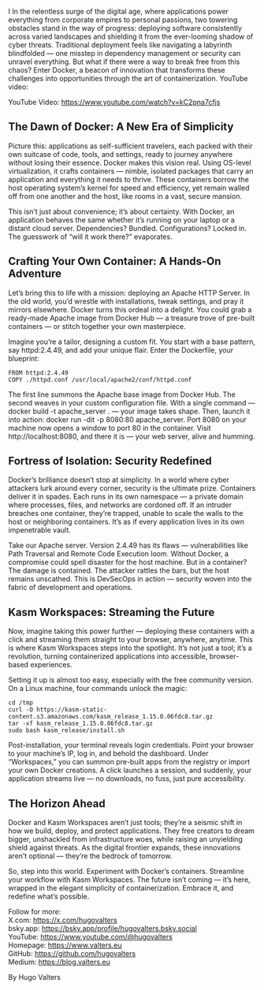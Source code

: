 I In the relentless surge of the digital age, where applications power everything from corporate empires to personal passions, two towering obstacles stand in the way of progress: deploying software consistently across varied landscapes and shielding it from the ever-looming shadow of cyber threats. Traditional deployment feels like navigating a labyrinth blindfolded — one misstep in dependency management or security can unravel everything. But what if there were a way to break free from this chaos? Enter Docker, a beacon of innovation that transforms these challenges into opportunities through the art of containerization.
YouTube video:

YouTube Video: https://www.youtube.com/watch?v=kC2pna7cfjs

## The Dawn of Docker: A New Era of Simplicity
Picture this: applications as self-sufficient travelers, each packed with their own suitcase of code, tools, and settings, ready to journey anywhere without losing their essence. Docker makes this vision real. Using OS-level virtualization, it crafts containers — nimble, isolated packages that carry an application and everything it needs to thrive. These containers borrow the host operating system’s kernel for speed and efficiency, yet remain walled off from one another and the host, like rooms in a vast, secure mansion.

This isn’t just about convenience; it’s about certainty. With Docker, an application behaves the same whether it’s running on your laptop or a distant cloud server. Dependencies? Bundled. Configurations? Locked in. The guesswork of “will it work there?” evaporates.

## Crafting Your Own Container: A Hands-On Adventure
Let’s bring this to life with a mission: deploying an Apache HTTP Server. In the old world, you’d wrestle with installations, tweak settings, and pray it mirrors elsewhere. Docker turns this ordeal into a delight. You could grab a ready-made Apache image from Docker Hub — a treasure trove of pre-built containers — or stitch together your own masterpiece.

Imagine you’re a tailor, designing a custom fit. You start with a base pattern, say httpd:2.4.49, and add your unique flair. Enter the Dockerfile, your blueprint:

```
FROM httpd:2.4.49
COPY ./httpd.conf /usr/local/apache2/conf/httpd.conf
```

The first line summons the Apache base image from Docker Hub. The second weaves in your custom configuration file. With a single command — docker build -t apache_server . — your image takes shape. Then, launch it into action: docker run -dit -p 8080:80 apache_server. Port 8080 on your machine now opens a window to port 80 in the container. Visit http://localhost:8080, and there it is — your web server, alive and humming.

## Fortress of Isolation: Security Redefined
Docker’s brilliance doesn’t stop at simplicity. In a world where cyber attackers lurk around every corner, security is the ultimate prize. Containers deliver it in spades. Each runs in its own namespace — a private domain where processes, files, and networks are cordoned off. If an intruder breaches one container, they’re trapped, unable to scale the walls to the host or neighboring containers. It’s as if every application lives in its own impenetrable vault.

Take our Apache server. Version 2.4.49 has its flaws — vulnerabilities like Path Traversal and Remote Code Execution loom. Without Docker, a compromise could spell disaster for the host machine. But in a container? The damage is contained. The attacker rattles the bars, but the host remains unscathed. This is DevSecOps in action — security woven into the fabric of development and operations.

## Kasm Workspaces: Streaming the Future
Now, imagine taking this power further — deploying these containers with a click and streaming them straight to your browser, anywhere, anytime. This is where Kasm Workspaces steps into the spotlight. It’s not just a tool; it’s a revolution, turning containerized applications into accessible, browser-based experiences.

Setting it up is almost too easy, especially with the free community version. On a Linux machine, four commands unlock the magic:

```
cd /tmp
curl -O https://kasm-static-content.s3.amazonaws.com/kasm_release_1.15.0.06fdc8.tar.gz
tar -xf kasm_release_1.15.0.06fdc8.tar.gz
sudo bash kasm_release/install.sh
```

Post-installation, your terminal reveals login credentials. Point your browser to your machine’s IP, log in, and behold the dashboard. Under “Workspaces,” you can summon pre-built apps from the registry or import your own Docker creations. A click launches a session, and suddenly, your application streams live — no downloads, no fuss, just pure accessibility.

## The Horizon Ahead
Docker and Kasm Workspaces aren’t just tools; they’re a seismic shift in how we build, deploy, and protect applications. They free creators to dream bigger, unshackled from infrastructure woes, while raising an unyielding shield against threats. As the digital frontier expands, these innovations aren’t optional — they’re the bedrock of tomorrow.

So, step into this world. Experiment with Docker’s containers. Streamline your workflow with Kasm Workspaces. The future isn’t coming — it’s here, wrapped in the elegant simplicity of containerization. Embrace it, and redefine what’s possible.

Follow for more:<br>
X.com: https://x.com/hugovalters<br>
bsky.app: https://bsky.app/profile/hugovalters.bsky.social<br>
YouTube: https://www.youtube.com/@hugovalters<br>
Homepage: https://www.valters.eu<br>
GitHub: https://github.com/hugovalters<br>
Medium: https://blog.valters.eu

By Hugo Valters
